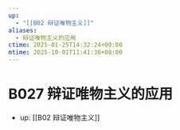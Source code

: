 ```yaml
---
up:
  - "[[B02 辩证唯物主义]]"
aliases:
  - 辩证唯物主义的应用
ctime: 2025-01-25T14:32:24+08:00
mtime: 2025-10-01T11:41:36+08:00
---
```


# B027 辩证唯物主义的应用

- up: [[B02 辩证唯物主义]]
